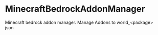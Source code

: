 # MinecraftBedrockAddonManager
Minecraft bedrock addon manager. Manage Addons to world_&lt;package> json
